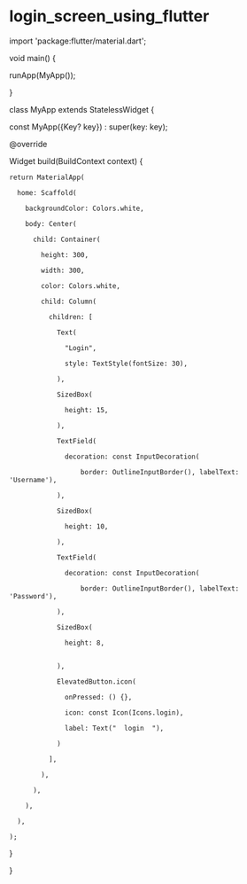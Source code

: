 # login_screen_using_flutter
import 'package:flutter/material.dart';


void main() {

  runApp(MyApp());
  
}


class MyApp extends StatelessWidget {

  const MyApp({Key? key}) : super(key: key);
  

  @override
  
  Widget build(BuildContext context) {
  
    return MaterialApp(
    
      home: Scaffold(
      
        backgroundColor: Colors.white,
        
        body: Center(
        
          child: Container(
          
            height: 300,
            
            width: 300,
            
            color: Colors.white,
            
            child: Column(
            
              children: [
              
                Text(
                
                  "Login",
                  
                  style: TextStyle(fontSize: 30),
                  
                ),
                
                SizedBox(
                
                  height: 15,
                  
                ),
                
                TextField(
                
                  decoration: const InputDecoration(
                  
                      border: OutlineInputBorder(), labelText: 'Username'),
                      
                ),
                
                SizedBox(
                
                  height: 10,
                  
                ),
                
                TextField(
                
                  decoration: const InputDecoration(
                  
                      border: OutlineInputBorder(), labelText: 'Password'),
                      
                ),
                
                SizedBox(
                
                  height: 8,
                  
                
                ),
                
                ElevatedButton.icon(
                
                  onPressed: () {},
                  
                  icon: const Icon(Icons.login),
                  
                  label: Text("  login  "),

                )
                
              ],
              
            ),

          ),
          
        ),
        
      ),
      
    );
    
  }
  
}
